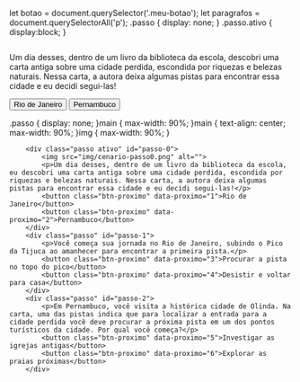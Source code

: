 let botao = document.querySelector('.meu-botao');
let paragrafos = document.querySelectorAll('p');
.passo {
    display: none;
}
.passo.ativo {
    display:block;
}<div class="passo ativo" id="passo-0">
        <img src="cenario-passo0.png" alt="">
        <p>Um dia desses, dentro de um livro da biblioteca da escola, descobri uma carta antiga sobre uma cidade perdida, escondida por riquezas e belezas naturais. Nessa carta, a autora deixa algumas pistas para encontrar essa cidade e eu decidi segui-las!</p>
        <button class="btn-proximo" data-proximo="1">Rio de Janeiro</button>
        <button class="btn-proximo" data-proximo="2">Pernambuco</button>
</div>.passo {
             display: none;
}main {
    max-width: 90%;
}main {
    text-align: center;
    max-width: 90%;
}img {
    max-width: 90%;
}<!-- código omitido →

<body>
    <main>
        <div class="passo ativo" id="passo-0">
            <img src="img/cenario-passo0.png" alt="">
            <p>Um dia desses, dentro de um livro da biblioteca da escola, descobri uma carta antiga sobre uma cidade perdida, escondida por riquezas e belezas naturais. Nessa carta, a autora deixa algumas pistas para encontrar essa cidade e eu decidi segui-las!</p>
            <button class="btn-proximo" data-proximo="1">Rio de Janeiro</button>
            <button class="btn-proximo" data-proximo="2">Pernambuco</button>
        </div>
        <div class="passo" id="passo-1">
            <p>Você começa sua jornada no Rio de Janeiro, subindo o Pico da Tijuca ao amanhecer para encontrar a primeira pista.</p>
            <button class="btn-proximo" data-proximo="3">Procurar a pista no topo do pico</button>
            <button class="btn-proximo" data-proximo="4">Desistir e voltar para casa</button>
        </div>
        <div class="passo" id="passo-2">
 
        </div>
    </main>

<!-- código omitido -->    <main>
        <div class="passo ativo" id="passo-0">
            <img src="img/cenario-passo0.png" alt="">
            <p>Um dia desses, dentro de um livro da biblioteca da escola, eu descobri uma carta antiga sobre uma cidade perdida, escondida por riquezas e belezas naturais. Nessa carta, a autora deixa algumas pistas para encontrar essa cidade e eu decidi segui-las!</p>
            <button class="btn-proximo" data-proximo="1">Rio de Janeiro</button>
            <button class="btn-proximo" data-proximo="2">Pernambuco</button>
        </div>
        <div class="passo" id="passo-1">
            <p>Você começa sua jornada no Rio de Janeiro, subindo o Pico da Tijuca ao amanhecer para encontrar a primeira pista.</p>
            <button class="btn-proximo" data-proximo="3">Procurar a pista no topo do pico</button>
            <button class="btn-proximo" data-proximo="4">Desistir e voltar para casa</button>
        </div>
        <div class="passo" id="passo-2">
            <p>Em Pernambuco, você visita a histórica cidade de Olinda. Na carta, uma das pistas indica que para localizar a entrada para a cidade perdida você deve procurar a próxima pista em um dos pontos turísticos da cidade. Por qual você começa?</p>
            <button class="btn-proximo" data-proximo="5">Investigar as igrejas antigas</button>
            <button class="btn-proximo" data-proximo="6">Explorar as praias próximas</button>
        </div>
